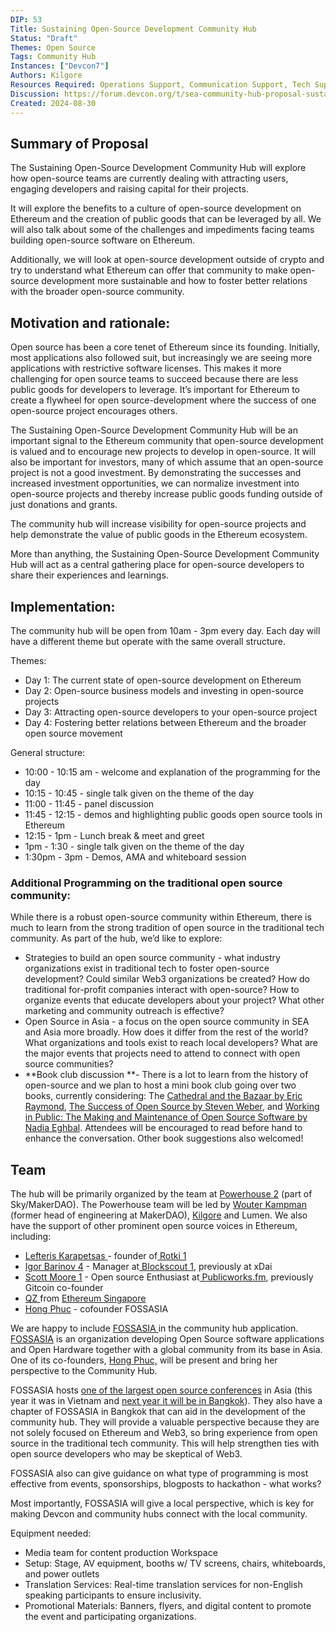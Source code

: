 ```yaml
---
DIP: 53
Title: Sustaining Open-Source Development Community Hub
Status: "Draft"
Themes: Open Source
Tags: Community Hub
Instances: ["Devcon7"]
Authors: Kilgore
Resources Required: Operations Support, Communication Support, Tech Support
Discussion: https://forum.devcon.org/t/sea-community-hub-proposal-sustaining-open-source-development/3982
Created: 2024-08-30
---
```


## Summary of Proposal

The Sustaining Open-Source Development Community Hub will explore how open-source teams are currently dealing with attracting users, engaging developers and raising capital for their projects.

It will explore the benefits to a culture of open-source development on Ethereum and the creation of public goods that can be leveraged by all. We will also talk about some of the challenges and impediments facing teams building open-source software on Ethereum.

Additionally, we will look at open-source development outside of crypto and try to understand what Ethereum can offer that community to make open-source development more sustainable and how to foster better relations with the broader open-source community.


## Motivation and rationale:

Open source has been a core tenet of Ethereum since its founding. Initially, most applications also followed suit, but increasingly we are seeing more applications with restrictive software licenses. This makes it more challenging for open source teams to succeed because there are less public goods for developers to leverage. It’s important for Ethereum to create a flywheel for open source-development where the success of one open-source project encourages others.

The Sustaining Open-Source Development Community Hub will be an important signal to the Ethereum community that open-source development is valued and to encourage new projects to develop in open-source. It will also be important for investors, many of which assume that an open-source project is not a good investment. By demonstrating the successes and increased investment opportunities, we can normalize investment into open-source projects and thereby increase public goods funding outside of just donations and grants.

The community hub will increase visibility for open-source projects and help demonstrate the value of public goods in the Ethereum ecosystem.

More than anything, the Sustaining Open-Source Development Community Hub will act as a central gathering place for open-source developers to share their experiences and learnings.


## Implementation:

The community hub will be open from 10am - 3pm every day. Each day will have a different theme but operate with the same overall structure.

Themes:



* Day 1: The current state of open-source development on Ethereum
* Day 2: Open-source business models and investing in open-source projects
* Day 3: Attracting open-source developers to your open-source project
* Day 4: Fostering better relations between Ethereum and the broader open source movement

General structure:



* 10:00 - 10:15 am - welcome and explanation of the programming for the day
* 10:15 - 10:45 - single talk given on the theme of the day
* 11:00 - 11:45 - panel discussion
* 11:45 - 12:15 - demos and highlighting public goods open source tools in Ethereum
* 12:15 - 1pm - Lunch break & meet and greet
* 1pm - 1:30 - single talk given on the theme of the day
* 1:30pm - 3pm - Demos, AMA and whiteboard session


### Additional Programming on the traditional open source community:

While there is a robust open-source community within Ethereum, there is much to learn from the strong tradition of open source in the traditional tech community. As part of the hub, we’d like to explore:



* Strategies to build an open source community - what industry organizations exist in traditional tech to foster open-source development? Could similar Web3 organizations be created? How do traditional for-profit companies interact with open-source? How to organize events that educate developers about your project? What other marketing and community outreach is effective?
* Open Source in Asia - a focus on the open source community in SEA and Asia more broadly. How does it differ from the rest of the world? What organizations and tools exist to reach local developers? What are the major events that projects need to attend to connect with open source communities?
* **Book club discussion **- There is a lot to learn from the history of open-source and we plan to host a mini book club going over two books, currently considering: The [Cathedral and the Bazaar by Eric Raymond](https://en.wikipedia.org/wiki/The_Cathedral_and_the_Bazaar), [The Success of Open Source by Steven Weber](https://www.hup.harvard.edu/books/9780674018587), and [Working in Public: The Making and Maintenance of Open Source Software by Nadia Eghbal](https://www.goodreads.com/book/show/54140556-working-in-public). Attendees will be encouraged to read before hand to enhance the conversation. Other book suggestions also welcomed!


## Team

The hub will be primarily organized by the team at [Powerhouse 2](https://www.powerhouse.inc/) (part of Sky/MakerDAO). The Powerhouse team will be led by [Wouter Kampman](https://x.com/wkampmann) (former head of engineering at MakerDAO), [Kilgore](https://x.com/0xKilgore) and Lumen. We also have the support of other prominent open source voices in Ethereum, including:



* [Lefteris Karapetsas ](https://x.com/LefterisJP) - founder of[ Rotki 1](https://rotki.com/)
* [Igor Barinov 4](https://x.com/barinov) - Manager at[ Blockscout 1](https://www.blockscout.com/), previously at xDai
* [Scott Moore 1](https://x.com/notscottmoore) - Open source Enthusiast at[ Publicworks.fm](http://publicworks.fm/), previously Gitcoin co-founder
* [QZ ](https://x.com/not_qz)from [Ethereum Singapore ](https://ethereumsingapore.com/)
*  [Hong Phuc](https://x.com/hpdang) - cofounder FOSSASIA

We are happy to include [FOSSASIA ](https://fossasia.org/)in the community hub application. [FOSSASIA](https://fossasia.org/) is an organization developing Open Source software applications and Open Hardware together with a global community from its base in Asia. One of its co-founders, [Hong Phuc,](https://x.com/hpdang) will be present and bring her perspective to the Community Hub.

FOSSASIA hosts [one of the largest open source conferences](https://blog.fossasia.org/fossasia-summit-2024-recap-highlights-of-asias-biggest-open-source-conference-in-hanoi-vietnam/) in Asia (this year it was in Vietnam and [next year it will be in Bangkok](https://eventyay.com/e/4c0e0c27)). They also have a chapter of FOSSASIA in Bangkok that can aid in the development of the community hub. They will provide a valuable perspective because they are not solely focused on Ethereum and Web3, so bring experience from open source in the traditional tech community. This will help strengthen ties with open source developers who may be skeptical of Web3.

FOSSASIA also can give guidance on what type of programming is most effective from events, sponsorships, blogposts to hackathon - what works?

Most importantly, FOSSASIA will give a local perspective, which is key for making Devcon and community hubs connect with the local community.

Equipment needed:



* Media team for content production Workspace
* Setup: Stage, AV equipment, booths w/ TV screens, chairs, whiteboards, and power outlets
* Translation Services: Real-time translation services for non-English speaking participants to ensure inclusivity.
* Promotional Materials: Banners, flyers, and digital content to promote the event and participating organizations.
